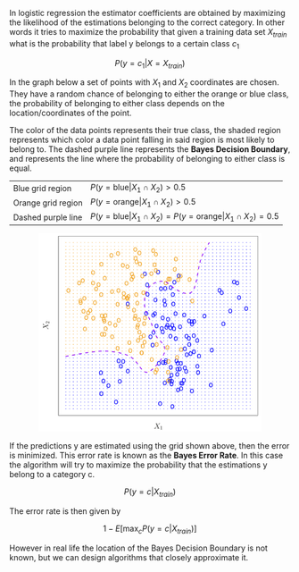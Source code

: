 In logistic regression the estimator coefficients are obtained by maximizing the likelihood of the estimations  belonging to the correct category. In other words it tries to maximize the probability that given a training data set  $X_{train}$ what is the probability that label y belongs to a certain class  $c_1$
 
$$P(y=c_1|X=X_{train}) $$
 
In the graph below a set of points with $X_1$ and $X_2$ coordinates are chosen. They have a random chance of belonging to either the orange or blue class, the probability of belonging to either class depends on the location/coordinates of the point. 

The color of the data points represents their true class, the shaded region represents which color a data point falling in said region is most likely to belong to. The dashed purple line represents the **Bayes Decision Boundary**, and represents the line where the probability of belonging to either class is equal.

| | |
|---|---|
|Blue grid region |		$P(y= \text{blue} \|X_1 \cap X_2)>0.5$ |
|Orange grid region |	$P(y= \text{orange} \|X_1 \cap X_2)>0.5$|
|Dashed purple line |	$P(y= \text{blue} \|X_1 \cap X_2)= P(y= \text{orange} \|X_1 \cap X_2)=0.5$|

<p align="center">
  <img src="../../images/bayes_decision_boundary.png" alt="bayes_decision_boundary" width="400px"/>
</p>

If the predictions y are estimated using the grid shown above, then the error is minimized. This error rate is known as the **Bayes Error Rate**. In this case the algorithm will try to maximize the probability that the estimations y belong to a category c. 

 <!-- $$ \text{max}_c \{ P(y=c|X_{train}) \}$$ -->

 $$
 P(y=c | X_{train})
 $$

The error rate is then given by

 $$1-E[ \text{max}_c P(y=c|X_{train}) ]$$

However in real life the location of the Bayes Decision Boundary is not known, but we can design algorithms that closely approximate it. 
